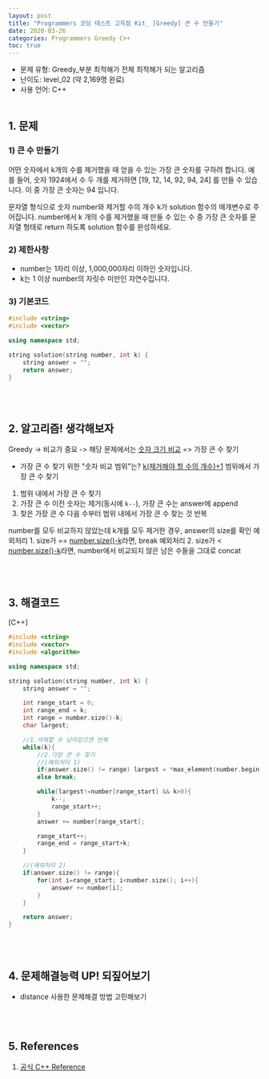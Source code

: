 ```yaml
---
layout: post
title: "Programmers 코딩 테스트 고득점 Kit_ [Greedy] 큰 수 만들기"
date: 2020-03-26
categories: Programmers Greedy C++
toc: true
---
```


- 문제 유형: Greedy_부분 최적해가 전체 최적해가 되는 알고리즘
- 난이도: level_02 (약 2,169명 완료)
- 사용 언어: C++ <br/><br/>

## 1. 문제
### 1) 큰 수 만들기
어떤 숫자에서 k개의 수를 제거했을 때 얻을 수 있는 가장 큰 숫자를 구하려 합니다. 예를 들어, 숫자 1924에서 수 두 개를 제거하면 [19, 12, 14, 92, 94, 24] 를 만들 수 있습니다. 이 중 가장 큰 숫자는 94 입니다.<br/>

문자열 형식으로 숫자 number와 제거할 수의 개수 k가 solution 함수의 매개변수로 주어집니다. number에서 k 개의 수를 제거했을 때 만들 수 있는 수 중 가장 큰 숫자를 문자열 형태로 return 하도록 solution 함수를 완성하세요.
<br/>

### 2) 제한사항   
- number는 1자리 이상, 1,000,000자리 이하인 숫자입니다.
- k는 1 이상 number의 자릿수 미만인 자연수입니다.

### 3) 기본코드
```c++
#include <string>
#include <vector>

using namespace std;

string solution(string number, int k) {
    string answer = "";
    return answer;
}
```
<br/><br/>

## 2. 알고리즘! 생각해보자
Greedy -> 비교가 중요 -> 해당 문제에서는 <u>숫자 크기 비교</u> => 가장 큰 수 찾기
  - 가장 큰 수 찾기 위한 "숫자 비교 범위"는? <u>k(제거해야 할 수의 개수)+1</u> 범위에서 가장 큰 수 찾기   

1) 범위 내에서 가장 큰 수 찾기
2) 가장 큰 수 이전 숫자는 제거(동시에 ```k--```), 가장 큰 수는 answer에 append
3) 찾은 가장 큰 수 다음 수부터 범위 내에서 가장 큰 수 찾는 것 반복

number를 모두 비교하지 않았는데 k개를 모두 제거한 경우, answer의 size를 확인
예외처리 1. size가 == <u>number.size()-k</u>라면, break
예외처리 2. size가 < <u>number.size()-k</u>라면, number에서 비교되지 않은 남은 수들을 그대로 concat

<br/><br/>

## 3. 해결코드
[C++]<br/>

```c++
#include <string>
#include <vector>
#include <algorithm>

using namespace std;

string solution(string number, int k) {
    string answer = "";

    int range_start = 0;
    int range_end = k;
    int range = number.size()-k;
    char largest;

    //1.삭제할 수 남아있으면 반복
    while(k){
        //2.가장 큰 수 찾기
        //(예외처리 1)
        if(answer.size() != range) largest = *max_element(number.begin()+range_start, number.begin()+range_end+1);
        else break;

        while(largest!=number[range_start] && k>0){
            k--;
            range_start++;
        }
        answer += number[range_start];

        range_start++;
        range_end = range_start+k;  
    }

    //(예외처리 2)
    if(answer.size() != range){
        for(int i=range_start; i<number.size(); i++){
            answer += number[i];
        }
    }

    return answer;
}
```
<br/><br/>

## 4. 문제해결능력 UP! 되짚어보기
- distance 사용한 문제해결 방법 고민해보기

<br/><br/>

## 5. References
1) [공식 C++ Reference](https://modoocode.com/241)
<br/><br/>
